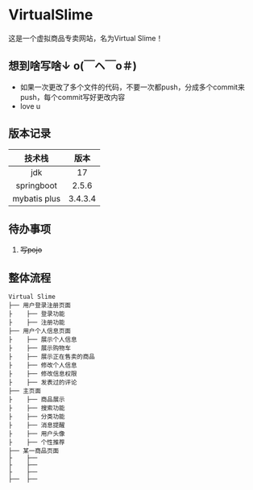 # VirtualSlime
这是一个虚拟商品专卖网站，名为Virtual Slime！

## 想到啥写啥↓ o(￣ヘ￣o＃)
+ 如果一次更改了多个文件的代码，不要一次都push，分成多个commit来push，每个commit写好更改内容
+ love u

## 版本记录
|技术栈|版本|
|:-:|:-:|
|jdk|17|
|springboot|2.5.6|
|mybatis plus|3.4.3.4|

## 待办事项
1. ~~写pojo~~

## 整体流程
```
Virtual Slime
├── 用户登录注册页面
├    ├── 登录功能
├    ├── 注册功能
├── 用户个人信息页面
├    ├── 展示个人信息
├    ├── 展示购物车
├    ├── 展示正在售卖的商品
├    ├── 修改个人信息
├    ├── 修改信息权限
├    ├── 发表过的评论
├── 主页面
├    ├── 商品展示
├    ├── 搜索功能
├    ├── 分类功能
├    ├── 消息提醒
├    ├── 用户头像
├    ├── 个性推荐
├── 某一商品页面
├    ├── 
├    ├── 
├    ├── 
├──  ├── 
```
